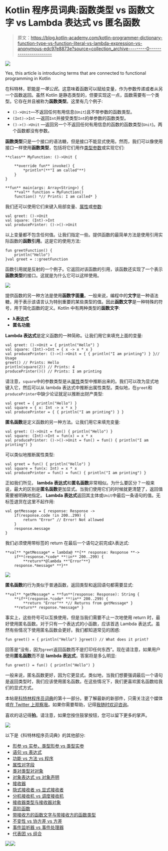 # Kotlin 程序员词典:函数类型 vs 函数文字 vs Lambda 表达式 vs 匿名函数

> 原文：<https://blog.kotlin-academy.com/kotlin-programmer-dictionary-function-type-vs-function-literal-vs-lambda-expression-vs-anonymous-edc97e8873e?source=collection_archive---------0----------------------->

![](img/a206f2ee01089b85197e338e8a3c2fe5.png)

Yes, this article is introducing terms that are connected to functional programming in Kotlin

在科特林，职能是*一等公民*。这意味着函数可以赋给变量，作为参数传递或者从另一个函数返回。虽然 Kotlin 是静态类型的，但要实现这一点，函数需要有一个类型。它存在并且被称为**函数类型**。这里有几个例子:

*   `()->Unit`—不返回任何有用信息(`Unit`)且不带参数的函数类型。
*   `(Int)->Int` —返回`Int`并接受类型`Int`的单参数的函数类型。
*   `()->()->Unit` —返回另一个不返回任何有用信息的函数的函数类型(`Unit`)。两个函数都没有参数。

**函数类型**只是一个接口的语法糖，但是接口不能显式使用。然而，我们可以像使用接口一样使用**函数类型**，包括将它们用作[类型参数](https://medium.com/kotlin-academy/programmer-dictionary-parameter-vs-argument-type-parameter-vs-type-argument-b965d2cc6929)或实现它们:

```
**class** MyFunction: ()->Unit {

    **override fun** invoke() {
        *println*(**"I am called"**)
    }
}

**fun** main(args: Array<String>) {
    **val** function = MyFunction()
    function() *// Prints: I am called* }
```

我们还可以使用它们来键入局部变量、[属性](/kotlin-programmer-dictionary-field-vs-property-30ab7ef70531)或[参数](https://medium.com/kotlin-academy/programmer-dictionary-parameter-vs-argument-type-parameter-vs-type-argument-b965d2cc6929):

```
val greet: ()->Unit
val square: (Int)->Int
val producePrinter: ()->()->Unit
```

以上变量都不包含任何值。让我们指定一些。提供函数的最简单方法是使用引用实际函数的**函数引用**。这是它的使用方法:

```
fun greetFunction() {
    println("Hello")
}val greet = ::greetFunction
```

函数引用就是反射的一个例子。它返回对该函数的引用，该函数还实现了一个表示**函数类型**的接口。这就是为什么它可以这样使用。

[![](img/0742a8ad0cfd3851db2d28061bf6f214.png)](https://leanpub.com/effectivekotlin/c/3YYtCtqCC6a4)

提供函数的另一种方法是使用**函数字面量**。一般来说，编程中的**文字**是一种语法糖，用于表示该语言认为特别重要的某些类型的值。因此**函数文字**是一种特殊的符号，用于简化函数的定义。Kotlin 中有两种类型的**函数文字**:

*   **λ表达式**
*   **匿名功能**

**Lambda 表达式**是定义函数的一种简称。让我们用它来填充上面的变量:

```
val greet: ()->Unit = { println("Hello") }
val square: (Int)->Int = { x -> x * x }
val producePrinter: ()->()->Unit = { { println("I am printing") } }// Usage
greet() // Prints: Hello
println(square(2)) // Prints: 4
producePrinter()() // Prints: I am printing
```

请注意，`square`中的参数类型是从[属性](/kotlin-programmer-dictionary-field-vs-property-30ab7ef70531)类型中推断出来的。我们可以改为显式地键入它，然后可以从 lambda 表达式中推断出属性类型。类似地，在`greet`和`producePrinter`中缺少论证就足以推断出财产类型:

```
val greet = { println("Hello") }
val square = { x: Int -> x * x }
val producePrinter = { { println("I am printing") } }
```

**匿名函数**是定义函数的另一种方法。让我们用它来填充变量:

```
val greet: ()->Unit = fun() { println("Hello") }
val square: (Int)->Int = fun(x) = x * x
val producePrinter: ()->()->Unit = fun() = fun() { println("I am printing") }
```

可以类似地推断属性类型:

```
val greet = fun() { println("Hello") }
val square = fun(x: Int) = x * x
val producePrinter = fun() = fun() { println("I am printing") }
```

正如我们所见， **lambda 表达式**和**匿名函数**非常相似。为什么要区分？一般来说，最大的区别是**匿名函数**更加显式。当我们使用它们的时候就更清楚了，返回值需要被明确地指定。 **Lambda 表达式**返回其主体或`Unit`中最后一条语句的值。无标签退货在这里不起作用:

```
val getMessage = { response: Response ->
    if(response.code !in 200..299) {
        return "Error" // Error! Not allowed
    }
    response.message
}
```

我们必须使用带标签的 return 在最后一个语句之前完成λ表达式:

```
**val** *getMessage* = lambda@ **{** response: Response **->
    if**(response.*code* **!in** 200..299) {
        **return**@lambda **"Error"**}
    response.*message* **}**
```

[![](img/6755245656f3be202e1b99349aba4423.png)](https://learningdriven.fun/)

**匿名函数**的行为类似于普通函数，返回类型和返回语句都需要显式:

```
**val** *getMessage* = **fun**(response: Response): String {
    **if**(response.*code* **!in** 200..299) {
        **return "Error"** *// Returns from getMessage* }
    **return** response.*message* }
```

事实上，这些符号可以互换使用，但是当我们需要不止一次地使用 return 时，最好使用匿名函数。对于只有一个表达式的小函数，应该首选 Lambda 表达式。虽然有些情况下使用匿名函数会更好。我们都知道常见的困惑:

```
fun greet() = { println("Hello") }greet() // What does it print?
```

回答是“没有，因为`greet`返回函数而不是打印任何东西”。现在请注意，如果用户使用**匿名函数**而不是 **lambda 表达式**，答案将是多么明显:

```
fun greet() = fun() { println("Hello") }
```

一般来说，匿名函数更好，因为它更显式。类似地，当我们想要强调最后一个语句是返回类型时，我们应该使用匿名函数。在这些情况下，我们更喜欢匿名函数给我们的显式方式。

本帖是[科特林程序员词典](https://medium.com/kotlin-academy/kotlin-programmer-dictionary-2cb67fff1fe2)的第十一部分。要了解最新的新部件，只需关注这个媒体或[在 Twitter 上观察我](https://twitter.com/marcinmoskala)。如果你需要帮助，记得[我随时欢迎咨询](https://medium.com/@marcinmoskala/ive-just-opened-up-for-online-consultations-640349aaba55)。

喜欢的话记得**拍**。请注意，如果您按住鼓掌按钮，您可以留下更多的掌声。

[![](img/5ce68714efe3efc036e06786166954ff.png)](http://eepurl.com/diMmGv)

以下是《科特林程序员词典》的其他部分:

*   [形参 vs 实参，类型形参 vs 类型实参](https://medium.com/kotlin-academy/programmer-dictionary-parameter-vs-argument-type-parameter-vs-type-argument-b965d2cc6929)
*   [语句 vs 表达式](https://medium.com/kotlin-academy/kotlin-programmer-dictionary-statement-vs-expression-e6743ba1aaa0)
*   [功能 vs 方法 vs 程序](https://medium.com/kotlin-academy/kotlin-programmer-dictionary-function-vs-method-vs-procedure-c0216642ee87)
*   [属性对字段](/kotlin-programmer-dictionary-field-vs-property-30ab7ef70531)
*   [类对类型对对象](/programmer-dictionary-class-vs-type-vs-object-e6d1f74d1e2e)
*   [对象表达式 vs 对象声明](/kotlin-programmer-dictionary-object-expression-vs-object-declaration-791b183ad16b)
*   [接收器](/programmer-dictionary-receiver-b085b1620890)
*   [隐式接收者 vs 显式接收者](/programmer-dictionary-implicit-receiver-vs-explicit-receiver-da638de31f3c)
*   [分机接收机 vs 调度接收机](/programmer-dictionary-extension-receiver-vs-dispatch-receiver-cd154e57e277)
*   [接收器类型与接收器对象](/programmer-dictionary-receiver-type-vs-receiver-object-575d2705ddd9)
*   [高阶函数](/programmer-dictionary-higher-order-function-9cadb07df94e)
*   [带接收方的函数文字与带接收方的函数类型](/programmer-dictionary-function-literal-with-receiver-vs-function-type-with-receiver-cc21dba0f4ff)
*   [不变性 vs 协方差 vs 方差](/kotlin-generics-variance-modifiers-36b82c7caa39)
*   [事件监听器 vs 事件处理器](/programmer-dictionary-event-listener-vs-event-handler-305c667d0e3c)
*   [代表团 vs 组合](/programmer-dictionary-delegation-vs-composition-3025d9e8ae3d)

[![](img/3a56ace9079f060f9ee79ad3ed6b6756.png)](https://kt.academy/workshop)![](img/f36a792ac0eb95fc577e6f4125dba956.png)